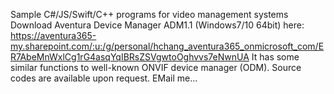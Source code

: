 
Sample C#/JS/Swift/C++ programs for video management systems
Download Aventura Device Manager ADM1.1 (Windows7/10 64bit) here: https://aventura365-my.sharepoint.com/:u:/g/personal/hchang_aventura365_onmicrosoft_com/ER7AbeMnWxlCg1rG4asqYqIBRsZSVgwtoOghvvs7eNwnUA
It has some similar functions to well-known ONVIF device manager (ODM). Source codes are available upon request. EMail me...
